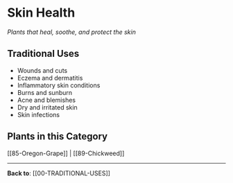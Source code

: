 # Skin Health

*Plants that heal, soothe, and protect the skin*

## Traditional Uses
- Wounds and cuts
- Eczema and dermatitis
- Inflammatory skin conditions
- Burns and sunburn
- Acne and blemishes
- Dry and irritated skin
- Skin infections

## Plants in this Category

[[85-Oregon-Grape]] | [[89-Chickweed]]

---

**Back to**: [[00-TRADITIONAL-USES]]